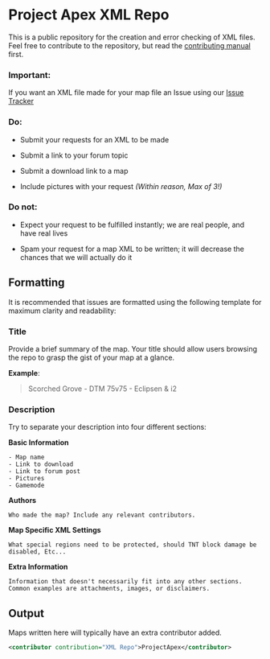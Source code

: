 # Project Apex XML Repo

This is a public repository for the creation and error checking of XML files. Feel free to contribute to the repository, but read the [contributing manual](https://github.com/projectapex/XML-Repo/blob/master/CONTRIBUTING.md) first.

### Important:

If you want an XML file made for your map file an Issue using our [Issue Tracker][]

### Do:

-   Submit your requests for an XML to be made

-   Submit a link to your forum topic

-   Submit a download link to a map

-   Include pictures with your request *(Within reason, Max of 3!)*

### Do not:

-   Expect your request to be fulfilled instantly; we are real people, and have real lives

-   Spam your request for a map XML to be written; it will decrease the chances that we will actually do it

## Formatting

It is recommended that issues are formatted using the following template for maximum clarity and readability:

### Title

Provide a brief summary of the map. Your title should allow users browsing the repo to grasp the gist of your map at a glance.

**Example**:

> Scorched Grove - DTM 75v75 - Eclipsen & i2

### Description

Try to separate your description into four different sections:

**Basic Information**

```
- Map name
- Link to download
- Link to forum post
- Pictures
- Gamemode
```

**Authors**

    Who made the map? Include any relevant contributors.
    
**Map Specific XML Settings**
    
    What special regions need to be protected, should TNT block damage be disabled, Etc...

**Extra Information**

    Information that doesn't necessarily fit into any other sections. Common examples are attachments, images, or disclaimers.

[Issue Tracker]: https://github.com/projectapex/XML-Repo/issues/new
  
## Output

Maps written here will typically have an extra contributor added.
```xml
<contributor contribution="XML Repo">ProjectApex</contributor>
```
